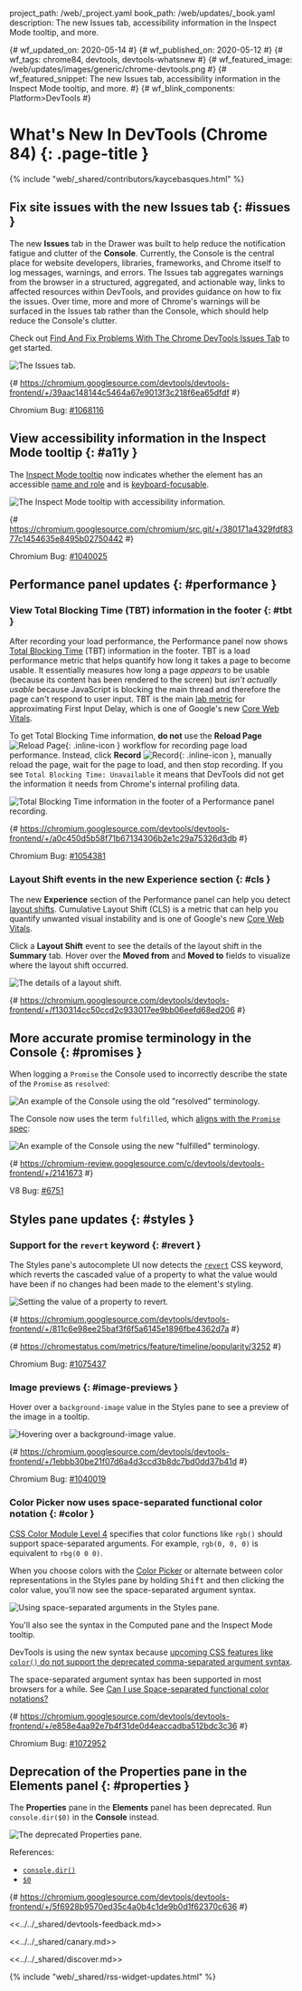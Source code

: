 project_path: /web/_project.yaml
book_path: /web/updates/_book.yaml
description: The new Issues tab, accessibility information in the Inspect Mode tooltip, and more.

{# wf_updated_on: 2020-05-14 #}
{# wf_published_on: 2020-05-12 #}
{# wf_tags: chrome84, devtools, devtools-whatsnew #}
{# wf_featured_image: /web/updates/images/generic/chrome-devtools.png #}
{# wf_featured_snippet: The new Issues tab, accessibility information in the Inspect Mode tooltip, and more. #}
{# wf_blink_components: Platform>DevTools #}

# What's New In DevTools (Chrome 84) {: .page-title }

{% include "web/_shared/contributors/kaycebasques.html" %}

## Fix site issues with the new Issues tab {: #issues }

The new **Issues** tab in the Drawer was built to help reduce the notification 
fatigue and clutter of the **Console**. Currently, the Console is the central
place for website developers, libraries, frameworks, and Chrome itself to log
messages, warnings, and errors. The Issues tab aggregates warnings from the
browser in a structured, aggregated, and actionable way, links to affected resources
within DevTools, and provides guidance on how to fix the issues. Over time, more
and more of Chrome's warnings will be surfaced in the Issues tab rather than the Console,
which should help reduce the Console's clutter.

Check out [Find And Fix Problems With The Chrome DevTools Issues Tab](/web/tools/chrome-devtools/issues/)
to get started.

![The Issues tab.](/web/updates/images/2020/05/issues.jpg)

{# https://chromium.googlesource.com/devtools/devtools-frontend/+/39aac148144c5464a67e9013f3c218f6ea65dfdf #}

Chromium Bug: [#1068116](https://crbug.com/1068116)

## View accessibility information in the Inspect Mode tooltip {: #a11y }

The [Inspect Mode tooltip](/web/updates/2019/01/devtools#inspect) now
indicates whether the element has an accessible
[name and role](https://web.dev/labels-and-text-alternatives/)
and is [keyboard-focusable](https://web.dev/control-focus-with-tabindex/).

![The Inspect Mode tooltip with accessibility information.](/web/updates/images/2020/05/a11y.jpg)

{# https://chromium.googlesource.com/chromium/src.git/+/380171a4329fdf8377c1454635e8495b02750442 #}

Chromium Bug: [#1040025](https://crbug.com/1040025)

## Performance panel updates {: #performance }

### View Total Blocking Time (TBT) information in the footer {: #tbt }

After recording your load performance, the Performance panel now shows
[Total Blocking Time](https://web.dev/tbt/) (TBT) information in the footer.
TBT is a load performance metric that helps quantify how long it takes a page
to become usable. It essentially measures how long a page *appears* to be usable
(because its content has been rendered to the screen) but *isn't actually usable*
because JavaScript is blocking the main thread and therefore the page can't respond
to user input. TBT is the main [lab metric](https://web.dev/how-to-measure-speed/#lab-data-vs-field-data)
for approximating First Input Delay, which is one of Google's new
[Core Web Vitals][CWV].

To get Total Blocking Time information, **do not** use the **Reload Page**
![Reload Page](/web/tools/chrome-devtools/evaluate-performance/imgs/reload-page.png){: .inline-icon } 
workflow for recording page load performance. Instead, click **Record** 
![Record](/web/tools/chrome-devtools/evaluate-performance/imgs/record.png){: .inline-icon },
manually reload the page, wait for the page to load, and then stop recording.
If you see `Total Blocking Time: Unavailable` it means that DevTools did not get the
information it needs from Chrome's internal profiling data.

![Total Blocking Time information in the footer of a Performance panel recording.](/web/updates/images/2020/05/tbt.jpg)

{# https://chromium.googlesource.com/devtools/devtools-frontend/+/a0c450d5b58f71b67134306b2e1c29a75326d3db #}

Chromium Bug: [#1054381](https://crbug.com/1054381)

### Layout Shift events in the new Experience section {: #cls }

The new **Experience** section of the Performance panel can help you detect
[layout shifts](https://web.dev/cls/). Cumulative Layout Shift (CLS) is a metric that can
help you quantify unwanted visual instability and is one of Google's new [Core Web Vitals][CWV].

Click a **Layout Shift** event to see the details of the layout shift in the **Summary** tab.
Hover over the **Moved from** and **Moved to** fields to visualize where the layout shift
occurred.

![The details of a layout shift.](/web/updates/images/2020/05/cls.jpg)

{# https://chromium.googlesource.com/devtools/devtools-frontend/+/f130314cc50ccd2c933017ee9bb06eefd68ed206 #}

## More accurate promise terminology in the Console {: #promises }

When logging a `Promise` the Console used to incorrectly describe the state of the `Promise`
as `resolved`:

![An example of the Console using the old "resolved" terminology.](/web/updates/images/2020/05/resolved.jpg)

The Console now uses the term `fulfilled`, which [aligns with the `Promise` spec](https://github.com/domenic/promises-unwrapping/blob/master/docs/states-and-fates.md):

![An example of the Console using the new "fulfilled" terminology.](/web/updates/images/2020/05/fulfilled.jpg)

{# https://chromium-review.googlesource.com/c/devtools/devtools-frontend/+/2141673 #}

V8 Bug: [#6751](https://bugs.chromium.org/p/v8/issues/detail?id=6751)

## Styles pane updates {: #styles }

### Support for the `revert` keyword {: #revert }

[revert]: https://developer.mozilla.org/en-US/docs/Web/CSS/revert
[revert-bcd]: https://developer.mozilla.org/en-US/docs/Web/CSS/revert#Browser_compatibility

The Styles pane's autocomplete UI now detects the [`revert`][revert] CSS keyword, which
reverts the cascaded value of a property to what the value would have been if no changes
had been made to the element's styling.

![Setting the value of a property to revert.](/web/updates/images/2020/05/revert.jpg)

{# https://chromium.googlesource.com/devtools/devtools-frontend/+/811c6e98ee25baf3f6f5a6145e1896fbe4362d7a #}

{# https://chromestatus.com/metrics/feature/timeline/popularity/3252 #}

Chromium Bug: [#1075437](https://crbug.com/1075437)

### Image previews {: #image-previews }

Hover over a `background-image` value in the Styles pane to see a preview of
the image in a tooltip.

![Hovering over a background-image value.](/web/updates/images/2020/05/image-preview.jpg)

{# https://chromium.googlesource.com/devtools/devtools-frontend/+/1ebbb30be21f07d6a4d3ccd3b8dc7bd0dd37b41d #}

Chromium Bug: [#1040019](https://crbug.com/1040019)

### Color Picker now uses space-separated functional color notation {: #color }

[CSS Color Module Level 4](https://drafts.csswg.org/css-color/#changes-from-3)
specifies that color functions like `rgb()` should support space-separated
arguments. For example, `rgb(0, 0, 0)` is equivalent to `rbg(0 0 0)`.

When you choose colors with the [Color Picker](/web/tools/chrome-devtools/css/reference#color-picker)
or alternate between color representations in the Styles pane by holding <kbd>Shift</kbd> and then
clicking the color value, you'll now see the space-separated argument syntax.

![Using space-separated arguments in the Styles pane.](/web/updates/images/2020/05/color.jpg)

You'll also see the syntax in the Computed pane and the Inspect Mode tooltip. 

DevTools is using the new syntax because [upcoming CSS features like `color()` do not
support the deprecated comma-separated argument syntax](https://twitter.com/mathias/status/1253242715304857601).

The space-separated argument syntax has been supported in most browsers for a while. 
See [Can I use Space-separated functional color notations?](https://caniuse.com/#feat=mdn-css_types_color_space_separated_functional_notation)

{# https://chromium.googlesource.com/devtools/devtools-frontend/+/e858e4aa92e7b4f31de0d4eaccadba512bdc3c36 #}

Chromium Bug: [#1072952](https://crbug.com/1072952)

## Deprecation of the **Properties** pane in the Elements panel {: #properties }

The **Properties** pane in the **Elements** panel has been deprecated.
Run `console.dir($0)` in the **Console** instead.

![The deprecated Properties pane.](/web/updates/images/2020/05/properties.jpg)

References:

* [`console.dir()`](/web/tools/chrome-devtools/console/api#dir)
* [`$0`](/web/tools/chrome-devtools/console/utilities#dom)

{# https://chromium.googlesource.com/devtools/devtools-frontend/+/5f6928b9570ed35c4a0b4c1de9b0d1f62370c636 #}

<<../../_shared/devtools-feedback.md>>

<<../../_shared/canary.md>>

<<../../_shared/discover.md>>

{% include "web/_shared/rss-widget-updates.html" %}

[CWV]: https://web.dev/vitals/#core-web-vitals
